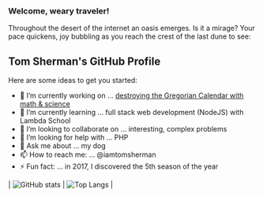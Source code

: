 ### Welcome, weary traveler!

Throughout the desert of the internet an oasis emerges. Is it a mirage? Your pace quickens, joy bubbling as you reach the crest of the last dune to see:

## Tom Sherman's GitHub Profile

Here are some ideas to get you started:

- 🔭 I’m currently working on ... [destroying the Gregorian Calendar with math & science](http://thenewcalendar.com)
- 🌱 I’m currently learning ... full stack web development (NodeJS) with Lambda School
- 👯 I’m looking to collaborate on ... interesting, complex problems
- 🤔 I’m looking for help with ... PHP
- 💬 Ask me about ... my dog
- 📫 How to reach me: ... @iamtomsherman
- ⚡ Fun fact: ... in 2017, I discovered the 5th season of the year

| ![GitHub stats](https://github-readme-stats.vercel.app/api?username=tompsherman&show_icons=true&theme=vue) | ![Top Langs](https://github-readme-stats.vercel.app/api/top-langs/?username=tompsherman&theme=vue) |

